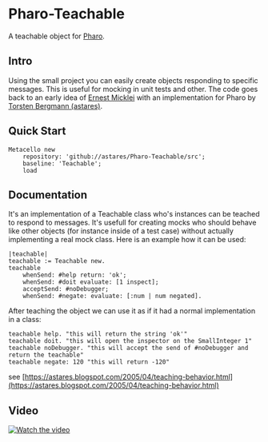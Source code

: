 # Pharo-Teachable
A teachable object for [Pharo](http://www.pharo.org).

## Intro

Using the small project you can easily create objects responding to specific messages. This is useful for mocking in unit tests and other. The code goes back to an early idea of [Ernest Micklei](https://github.com/emicklei) with an implementation for Pharo by [Torsten Bergmann (astares)](http://www.github.com/astares).

## Quick Start

```Smalltalk
Metacello new 
	repository: 'github://astares/Pharo-Teachable/src';
	baseline: 'Teachable';
	load 	
```

## Documentation

It's an implementation of a Teachable class who's instances can be teached to respond to messages. It's usefull for creating mocks who should behave like other objects (for instance inside of a test case) without actually implementing a real mock class. Here is an example how it can be used:

```Smalltalk
|teachable|
teachable := Teachable new.
teachable
    whenSend: #help return: 'ok';
    whenSend: #doit evaluate: [1 inspect];
    acceptSend: #noDebugger;
    whenSend: #negate: evaluate: [:num | num negated].
```

After teaching the object we can use it as if it had a normal implementation in a class:

```Smalltalk
teachable help. "this will return the string 'ok'"
teachable doit. "this will open the inspector on the SmallInteger 1"
teachable noDebugger. "this will accept the send of #noDebugger and return the teachable"
teachable negate: 120 "this will return -120"
```

see [https://astares.blogspot.com/2005/04/teaching-behavior.html](https://astares.blogspot.com/2005/04/teaching-behavior.html)

## Video

[![Watch the video](https://img.youtube.com/vi/aJCX4Rpp9AU/hqdefault.jpg)](https://www.youtube.com/watch?time_continue=1&v=aJCX4Rpp9AU)
